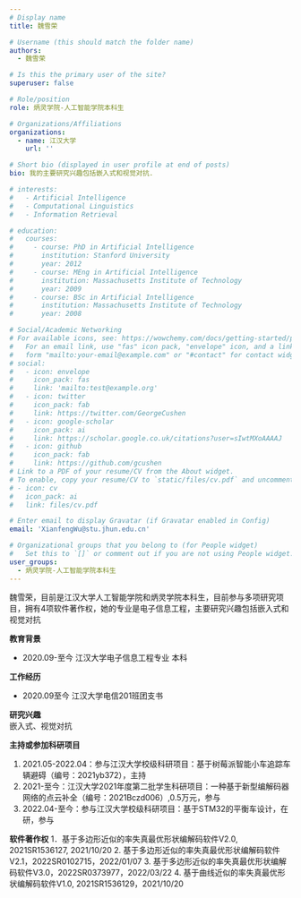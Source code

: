 ```yaml
---
# Display name
title: 魏雪荣

# Username (this should match the folder name)
authors:
  - 魏雪荣

# Is this the primary user of the site?
superuser: false

# Role/position
role: 炳灵学院-人工智能学院本科生

# Organizations/Affiliations
organizations:
  - name: 江汉大学
    url: ''

# Short bio (displayed in user profile at end of posts)
bio: 我的主要研究兴趣包括嵌入式和视觉对抗.

# interests:
#   - Artificial Intelligence
#   - Computational Linguistics
#   - Information Retrieval

# education:
#   courses:
#     - course: PhD in Artificial Intelligence
#       institution: Stanford University
#       year: 2012
#     - course: MEng in Artificial Intelligence
#       institution: Massachusetts Institute of Technology
#       year: 2009
#     - course: BSc in Artificial Intelligence
#       institution: Massachusetts Institute of Technology
#       year: 2008

# Social/Academic Networking
# For available icons, see: https://wowchemy.com/docs/getting-started/page-builder/#icons
#   For an email link, use "fas" icon pack, "envelope" icon, and a link in the
#   form "mailto:your-email@example.com" or "#contact" for contact widget.
# social:
#   - icon: envelope
#     icon_pack: fas
#     link: 'mailto:test@example.org'
#   - icon: twitter
#     icon_pack: fab
#     link: https://twitter.com/GeorgeCushen
#   - icon: google-scholar
#     icon_pack: ai
#     link: https://scholar.google.co.uk/citations?user=sIwtMXoAAAAJ
#   - icon: github
#     icon_pack: fab
#     link: https://github.com/gcushen
# Link to a PDF of your resume/CV from the About widget.
# To enable, copy your resume/CV to `static/files/cv.pdf` and uncomment the lines below.
# - icon: cv
#   icon_pack: ai
#   link: files/cv.pdf

# Enter email to display Gravatar (if Gravatar enabled in Config)
email: 'XianfengWu@stu.jhun.edu.cn'

# Organizational groups that you belong to (for People widget)
#   Set this to `[]` or comment out if you are not using People widget.
user_groups:
  - 炳灵学院-人工智能学院本科生
---
```


魏雪荣，目前是江汉大学人工智能学院和炳灵学院本科生，目前参与多项研究项目，拥有4项软件著作权，她的专业是电子信息工程，主要研究兴趣包括嵌入式和视觉对抗

**教育背景**
 - 2020.09-至今   江汉大学电子信息工程专业   本科

**工作经历**
 - 2020.09至今    江汉大学电信201班团支书

**研究兴趣**
<br>嵌入式、视觉对抗

**主持或参加科研项目**
 1. 2021.05-2022.04：参与江汉大学校级科研项目：基于树莓派智能小车追踪车辆避碍（编号：2021yb372），主持
 2. 2021-至今：江汉大学2021年度第二批学生科研项目：一种基于新型编解码器网络的点云补全（编号：2021Bczd006）,0.5万元，参与
 3. 2022.04-至今：参与江汉大学校级科研项目：基于STM32的平衡车设计，在研，参与

**软件著作权**
 1．基于多边形近似的率失真最优形状编解码软件V2.0, 2021SR1536127, 2021/10/20
 2. 基于多边形近似的率失真最优形状编解码软件V2.1，2022SR0102715，2022/01/07
 3. 基于多边形近似的率失真最优形状编解码软件V3.0，2022SR0373977，2022/03/22
 4. 基于曲线近似的率失真最优形状编解码软件V1.0, 2021SR1536129，2021/10/20
